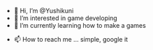 - 👋 Hi, I’m @Yushikuni
- 👀 I’m interested in game developing
- 🌱 I’m currently learning how to make a games
<!--- 💞️ I’m looking to collaborate on ... --->
- 📫 How to reach me ... simple, google it

<!---
Yushikuni/Yushikuni is a ✨ special ✨ repository because its `README.md` (this file) appears on your GitHub profile.
You can click the Preview link to take a look at your changes.
--->
